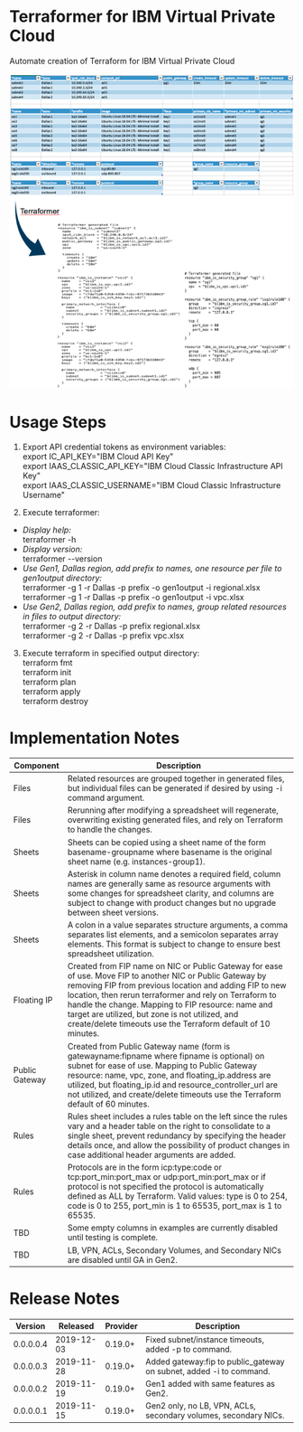 # Terraformer for IBM Virtual Private Cloud

Automate creation of Terraform for IBM Virtual Private Cloud

![TerraformerExample](/images/terraformerexample.png)

# Usage Steps

1. Export API credential tokens as environment variables:\
export IC_API_KEY="IBM Cloud API Key"\
export IAAS_CLASSIC_API_KEY="IBM Cloud Classic Infrastructure API Key"\
export IAAS_CLASSIC_USERNAME="IBM Cloud Classic Infrastructure Username"

2. Execute terraformer:
- *Display help:*\
terraformer -h
- *Display version:*\
terraformer --version
- *Use Gen1, Dallas region, add prefix to names, one resource per file to gen1output directory:*\
terraformer -g 1 -r Dallas -p prefix -o gen1output -i regional.xlsx\
terraformer -g 1 -r Dallas -p prefix -o gen1output -i vpc.xlsx
- *Use Gen2, Dallas region, add prefix to names, group related resources in files to output directory:*\
terraformer -g 2 -r Dallas -p prefix regional.xlsx\
terraformer -g 2 -r Dallas -p prefix vpc.xlsx

3. Execute terraform in specified output directory:\
terraform fmt\
terraform init\
terraform plan\
terraform apply\
terraform destroy
 
# Implementation Notes

| Component | Description |
| --- | --- |
| Files | Related resources are grouped together in generated files, but individual files can be generated if desired by using -i command argument. |
| Files | Rerunning after modifying a spreadsheet will regenerate, overwriting existing generated files, and rely on Terraform to handle the changes. |
| Sheets | Sheets can be copied using a sheet name of the form basename-groupname where basename is the original sheet name (e.g. instances-group1). |
| Sheets | Asterisk in column name denotes a required field, column names are generally same as resource arguments with some changes for spreadsheet clarity, and columns are subject to change with product changes but no upgrade between sheet versions. |
| Sheets | A colon in a value separates structure arguments, a comma separates list elements, and a semicolon separates array elements.  This format is subject to change to ensure best spreadsheet utilization.
| Floating IP | Created from FIP name on NIC or Public Gateway for ease of use.  Move FIP to another NIC or Public Gateway by removing FIP from previous location and adding FIP to new location, then rerun terraformer and rely on Terraform to handle the change.  Mapping to FIP resource: name and target are utilized, but zone is not utilized, and create/delete timeouts use the Terraform default of 10 minutes. |
| Public Gateway | Created from Public Gateway name (form is gatewayname:fipname where fipname is optional) on subnet for ease of use.  Mapping to Public Gateway resource: name, vpc, zone, and floating_ip.address are utilized, but floating_ip.id and resource_controller_url are not utilized, and create/delete timeouts use the Terraform default of 60 minutes. |
| Rules | Rules sheet includes a rules table on the left since the rules vary and a header table on the right to consolidate to a single sheet, prevent redundancy by specifying the header details once, and allow the possibility of product changes in case additional header arguments are added. |
| Rules | Protocols are in the form icp:type:code or tcp:port_min:port_max or udp:port_min:port_max or if protocol is not specified the protocol is automatically defined as ALL by Terraform. Valid values: type is 0 to 254, code is 0 to 255, port_min is 1 to 65535, port_max is 1 to 65535. |
| TBD | Some empty columns in examples are currently disabled until testing is complete. |
| TBD | LB, VPN, ACLs, Secondary Volumes, and Secondary NICs are disabled until GA in Gen2. |

# Release Notes

| Version | Released | Provider | Description |
| --- | --- | --- | --- |
| 0.0.0.0.4 | 2019-12-03 | 0.19.0+ | Fixed subnet/instance timeouts, added -p to command. |
| 0.0.0.0.3 | 2019-11-28 | 0.19.0+ | Added gateway:fip to public_gateway on subnet, added -i to command. |
| 0.0.0.0.2 | 2019-11-19 | 0.19.0+ | Gen1 added with same features as Gen2. |
| 0.0.0.0.1 | 2019-11-15 | 0.19.0+ | Gen2 only, no LB, VPN, ACLs, secondary volumes, secondary NICs. |
